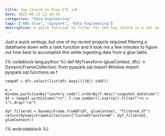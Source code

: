 ```yaml
---
title: top record in Glue ETL job
date: 2023-06-13 13:16:55
categories: "Data Engineering"
tags: ["AWS Glue", "pyspark", "Data Engineering"]
description: A quick function to filter for the top record in a set in pyspark when working in AWS Glue ETL
---
```


Just a quick writeup, but one of my recent projects required filtering a dataframe down with a rank function and it took me a few minutes to figure out how best to accomplish this while ingesting data from a glue table.

<!-- more -->



{% codeblock lang:python %}
def MyTransform (glueContext, dfc) -> DynamicFrameCollection:
    from pyspark.sql import Window
    import pyspark.sql.functions as f

    tempdf = dfc.select(list(dfc.keys())[0]).toDF()

    w = Window.partitionBy("country_code").orderBy(f.desc("snapshot_datetime"))
    df = tempdf.withColumn("rn", f.row_number().over(w)).filter("rn = 1").drop("rn")

    dyf_filtered = DynamicFrame.fromDF(df, glueContext, "filtered_df")
    return(DynamicFrameCollection({"CustomTransform0": dyf_filtered}, glueContext))
{% endcodeblock %}

